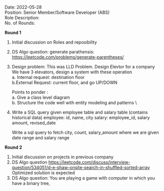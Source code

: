 Date: 2022-05-28 \
Position: Senior Member/Software Developer (ABS)\
Role Description: \
No. of Rounds: 


**Round 1**
1. Initial discussion on Roles and reposibility
2. DS Algo question: generate parathensis: https://leetcode.com/problems/generate-parentheses/
3. Design problem: This was LLD Problem. Design Elevtor for a company \
    We have 3 elevators, design a system with these operation \
    a. Internal request: destination floor\
    b.External Request: current floor, and go UP/DOWN
  
    Points to ponder : \
    a. Give a class level diagram \
    b. Structure the code well with entity modeling and        patterns \

4. Write a SQL query
    given employee table and salary table (contains historical data)
    employee: id, name, city
    salary: employee_id, salary amount, revised_date

    Write a sql query to fetch city, count, salary_amount
    where we are given date range and salary range


**Round 2**
1. Initial discussion on projects in previous company
2. DS Algo question https://leetcode.com/discuss/interview-question/534051/d-e-shaw-onsite-search-in-shuffled-sorted-array
Optimized solution is expected
3. DS Algo question: You are playing a game with computer in which you have a binary tree, 



